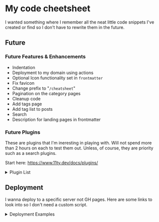 # My code cheetsheet
I wanted something where I remember all the neat little code snippets I've created or find so I don't have to rewrite them in the future.

## Future
### Future Features & Enhancements
- Indentation
- Deployment to my domain using actions
- Optional Icon functionality set in `frontmatter`
- Fix favicon
- Change prefix to "`/cheatsheet`"
- Pagination on the category pages
- Cleanup code
- Add tags page
- Add tag list to posts
- Search
- Description for landing pages in frontmatter

### Future Plugins
These are plugins that I'm ineresting in playing with. Will not spend more than 2 hours on each to test them out. Unless, of course, they are priority such as a search plugins.

Start here: https://www.11ty.dev/docs/plugins/

<details>
  <summary>Plugin List</summary>
  <ul>
  <li>https://www.npmjs.com/package/eleventy-plugin-edit-on-github</li>
  <li>https://github.com/christopherpickering/eleventy-plugin-edit-on-github</li>
  <li>https://github.com/bnoctis/eleventy-multisite</li>
  <li>https://github.com/AleksandrHovhannisyan/eleventy-plugin-code-demo</li>
  <li>https://github.com/johanbrook/eleventy-plugin-reading-time</li>
  <li>https://www.npmjs.com/package/eleventy-plugin-nesting-toc</li>
  <li>https://www.npmjs.com/package/eleventy-plugin-plantuml</li>
  <li>https://www.npmjs.com/package/@factorial/eleventy-plugin-fstack</li>
  <li>https://www.npmjs.com/package/eleventy-plugin-toc</li>
  <li>https://www.npmjs.com/package/eleventy-plugin-mtos</li>
  <li>https://www.npmjs.com/package/eleventy-plugin-reader-bar</li>
  <li>https://www.npmjs.com/package/eleventy-plugin-embed-everything</li>
  <li>https://www.npmjs.com/package/@inframanufaktur/eleventy-plugin-clean-urls</li>
  <li>https://www.npmjs.com/package/eleventy-plugin-markdown-shortcode</li>
  <li>https://www.npmjs.com/package/eleventy-plugin-emoji</li>
  <li>https://www.npmjs.com/package/eleventy-plugin-footnotes</li>
  <li>https://www.npmjs.com/package/eleventy-plugin-broken-links</li>
  <li>https://www.npmjs.com/package/@code-blocks/eleventy-plugin</li>
  <li>https://www.npmjs.com/package/eleventy-favicon</li>
  <li>https://www.npmjs.com/package/eleventy-plugin-backlinks</li>
  <li>https://www.npmjs.com/package/@orchidjs/eleventy-plugin-ids</li>
  <li>https://www.npmjs.com/package/eleventy-plugin-unified</li>
  <li>https://www.npmjs.com/package/eleventy-plugin-heroicons</li>
  <li>https://www.npmjs.com/package/eleventy-plugin-page-assets</li>
  <li>https://www.npmjs.com/package/eleventy-plugin-unfurl</li>
  <li>https://pagefind.app/</li>
    <li>https://rknight.me/using-pagefind-with-eleventy-for-search/</li>
    <li>https://github.com/rknightuk/eleventy-pagefind-demo/</li>
  <li>https://github.com/KittyGiraudel/eleventy-plugin-footnotes</li>
  <li>https://www.alpower.com/tutorials/configuring-footnotes-with-eleventy/</li>
  </ul>
</details>

## Deployment
I wanna deploy to a specific server not GH pages. Here are some links to look into so I don't need a custom script.

<details>
  <summary>Deployment Examples</summary>
  <ul>
  <li>https://gist.github.com/nichtich/5290675</li>
  <li>https://docs.github.com/en/actions/deployment/about-deployments/deploying-with-github-actions</li>
  <li>https://github.com/actions/starter-workflows/blob/main/deployments/google.yml</li>
  <li>https://github.com/marketplace/actions/scp-deploy-action</li>
  <li>https://github.com/marketplace/actions/ssh-scp-deploy</li>
  <li>https://github.com/appleboy/scp-action</li>
  <li>https://stackoverflow.com/questions/60253093/how-do-i-scp-repo-files-using-github-actions</li>
  <li>https://github.com/CloudCannon/bookshop</li>
  </ul>
</details>

